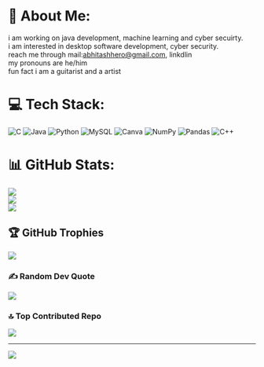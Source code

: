 # 💫 About Me:
i am working on java development, machine learning and cyber secuirty.<br>i am interested in desktop software development, cyber security.<br>reach me through mail:abhitashhero@gmail.com, linkdlin<br>my pronouns are he/him<br>fun fact i am a guitarist and a artist


# 💻 Tech Stack:
![C](https://img.shields.io/badge/c-%2300599C.svg?style=for-the-badge&logo=c&logoColor=white) ![Java](https://img.shields.io/badge/java-%23ED8B00.svg?style=for-the-badge&logo=openjdk&logoColor=white) ![Python](https://img.shields.io/badge/python-3670A0?style=for-the-badge&logo=python&logoColor=ffdd54) ![MySQL](https://img.shields.io/badge/mysql-4479A1.svg?style=for-the-badge&logo=mysql&logoColor=white) ![Canva](https://img.shields.io/badge/Canva-%2300C4CC.svg?style=for-the-badge&logo=Canva&logoColor=white) ![NumPy](https://img.shields.io/badge/numpy-%23013243.svg?style=for-the-badge&logo=numpy&logoColor=white) ![Pandas](https://img.shields.io/badge/pandas-%23150458.svg?style=for-the-badge&logo=pandas&logoColor=white) ![C++](https://img.shields.io/badge/c++-%2300599C.svg?style=for-the-badge&logo=c%2B%2B&logoColor=white)
# 📊 GitHub Stats:
![](https://github-readme-stats.vercel.app/api?username=Abhitash&theme=dark&hide_border=false&include_all_commits=false&count_private=false)<br/>
![](https://github-readme-streak-stats.herokuapp.com/?user=Abhitash&theme=dark&hide_border=false)<br/>
![](https://github-readme-stats.vercel.app/api/top-langs/?username=Abhitash&theme=dark&hide_border=false&include_all_commits=false&count_private=false&layout=compact)

## 🏆 GitHub Trophies
![](https://github-profile-trophy.vercel.app/?username=Abhitash&theme=radical&no-frame=false&no-bg=true&margin-w=4)

### ✍️ Random Dev Quote
![](https://quotes-github-readme.vercel.app/api?type=horizontal&theme=radical)

### 🔝 Top Contributed Repo
![](https://github-contributor-stats.vercel.app/api?username=Abhitash&limit=5&theme=dark&combine_all_yearly_contributions=true)

---
[![](https://visitcount.itsvg.in/api?id=Abhitash&icon=0&color=0)](https://visitcount.itsvg.in)

<!-- Proudly created with GPRM ( https://gprm.itsvg.in ) -->
